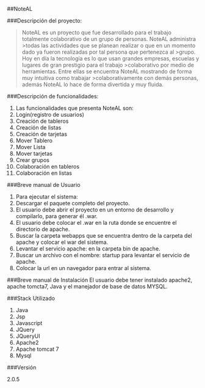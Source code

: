 ##NoteAL

###Descripción del proyecto:

>NoteAL es un proyecto que fue desarrollado para el trabajo totalmente colaborativo de un grupo de personas. NoteAL administra >todas las actividades que se planean realizar o que en un momento dado ya fueron realizadas  por tal persona que pertenezca al >grupo. Hoy en día la  tecnología es lo que usan grandes empresas, escuelas y lugares de gran prestigio para el trabajo >colaborativo por medio de herramientas. Entre ellas se encuentra NoteAL mostrando de forma muy intuitiva como trabajar >colaborativamente con demás personas, además NoteAL lo hace de forma divertida y muy fluida.

###Descripción de funcionalidades:

1. Las funcionalidades que presenta NoteAL son:
2. Login(registro de usuarios)
3. Creación de tableros
4. Creación de listas
5. Creación de tarjetas
6. Mover Tablero
7. Mover Lista
8. Mover tarjetas
9. Crear grupos
10. Colaboración en tableros
11. Colaboración en listas

###Breve manual de Usuario

1. Para ejecutar el sistema:
2. Descargar el paquete completo del proyecto.
3. El usuario debe abrir el proyecto en un entorno de desarrollo y compilarlo, para generar él .war.
4. El usuario debe colocar el .war en la ruta donde se encuentre el directorio de apache.
5. Buscar la carpeta webapps que se encuentra dentro de la carpeta del apache y colocar el war del sistema.
6. Levantar el servicio apache: en la carpeta bin de apache.
7. Buscar un archivo con el nombre: startup para levantar el servicio de apache.
8. Colocar la url en un navegador para entrar al sistema.

###Breve manual de Instalación
El usuario debe tener instalado apache2, apache tomcta7, Java  y el manejador de base de datos MYSQL.

###Stack Utilizado

1. Java
2. Jsp
3. Javascript
4. JQuery
5. JQueryUI
6. Apache2
7. Apache tomcat 7
8. Mysql

###Versión 

2.0.5 

